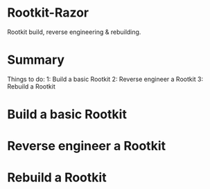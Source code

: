 # Rootkit-Razor
Rootkit build, reverse engineering &amp; rebuilding.

# Summary
Things to do:
1: Build a basic Rootkit
2: Reverse engineer a Rootkit
3: Rebuild a Rootkit

# Build a basic Rootkit 

# Reverse engineer a Rootkit

# Rebuild a Rootkit

